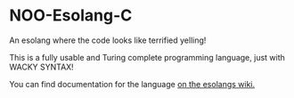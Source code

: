 # NOO-Esolang-C
An esolang where the code looks like terrified yelling!

This is a fully usable and Turing complete programming language, just with WACKY SYNTAX!

You can find documentation for the language [on the esolangs wiki.](https://esolangs.org/wiki/NOO!)
